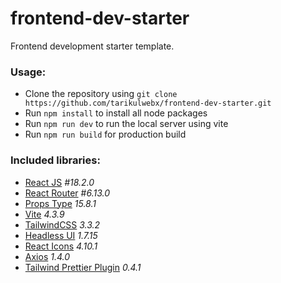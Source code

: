 # frontend-dev-starter

Frontend development starter template.

### Usage:

-   Clone the repository using `git clone https://github.com/tarikulwebx/frontend-dev-starter.git`
-   Run `npm install` to install all node packages
-   Run `npm run dev` to run the local server using vite
-   Run `npm run build` for production build

### Included libraries:

-   [React JS](https://react.dev/) _#18.2.0_
-   [React Router](https://reactrouter.com/en/main) #_6.13.0_
-   [Props Type](https://www.npmjs.com/package/prop-types) _15.8.1_
-   [Vite](https://vitejs.dev/guide/) _4.3.9_
-   [TailwindCSS](https://tailwindcss.com/) _3.3.2_
-   [Headless UI](https://headlessui.com/react/menu#installation) _1.7.15_
-   [React Icons](https://react-icons.github.io/react-icons) _4.10.1_
-   [Axios](https://axios-http.com/docs/intro) _1.4.0_
-   [Tailwind Prettier Plugin](https://github.com/tailwindlabs/prettier-plugin-tailwindcss) _0.4.1_
